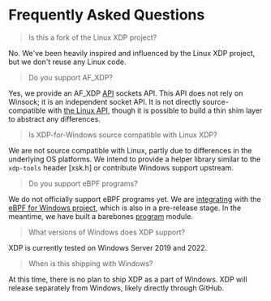 # Frequently Asked Questions

> Is this a fork of the Linux XDP project?

No. We've been heavily inspired and influenced by the Linux XDP project, but we don't reuse any Linux code.

> Do you support AF_XDP?

Yes, we provide an AF_XDP [API](/published/external/afxdp.h) sockets API. This API does not rely on
Winsock; it is an independent socket API. It is not directly source-compatible with
[the Linux API](https://www.kernel.org/doc/html/latest/networking/af_xdp.html), though it is
possible to build a thin shim layer to abstract any differences.

> Is XDP-for-Windows source compatible with Linux XDP?

We are not source compatible with Linux, partly due to differences in the underlying OS platforms. We intend to provide a helper library similar to the `xdp-tools` header [xsk.h] or contribute Windows support upstream.

> Do you support eBPF programs?

We do not officially support eBPF programs yet. We are [integrating](https://github.com/microsoft/xdp-for-windows/issues/7) with the
[eBPF for Windows project](https://github.com/microsoft/ebpf-for-windows), which is also in a pre-release stage. In the meantime, we
have built a barebones [program](/published/external/xdp/program.h) module.

> What versions of Windows does XDP support?

XDP is currently tested on Windows Server 2019 and 2022.

> When is this shipping with Windows?

At this time, there is no plan to ship XDP as a part of Windows. XDP will release separately from
Windows, likely directly through GitHub.
